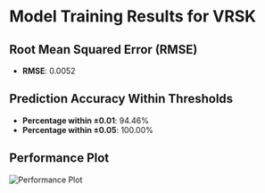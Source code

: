 # Model Training Results for VRSK

## Root Mean Squared Error (RMSE)
- **RMSE**: 0.0052

## Prediction Accuracy Within Thresholds
- **Percentage within ±0.01**: 94.46%
- **Percentage within ±0.05**: 100.00%

## Performance Plot
![Performance Plot](../imgs/VRSK.png)
